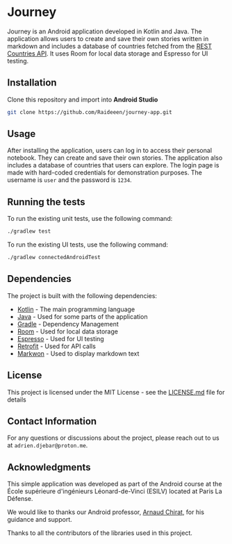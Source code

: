 # Journey

Journey is an Android application developed in Kotlin and Java. The application allows users to
create and save their own stories written in markdown and includes a database of countries fetched
from the [REST Countries API](https://restcountries.com/).
It uses Room for local data storage and Espresso for UI testing.

## Installation

Clone this repository and import into **Android Studio**

```bash
git clone https://github.com/Raideeen/journey-app.git
```

## Usage

After installing the application, users can log in to access their personal notebook. They can
create and save their own stories. The application also includes a database of countries that users
can explore.
The login page is made with hard-coded credentials for demonstration purposes. The username
is `user` and the password is `1234`.

## Running the tests

To run the existing unit tests, use the following command:

```bash
./gradlew test
```

To run the existing UI tests, use the following command:

```bash
./gradlew connectedAndroidTest
```

## Dependencies

The project is built with the following dependencies:

- [Kotlin](https://kotlinlang.org/) - The main programming language
- [Java](https://www.java.com/) - Used for some parts of the application
- [Gradle](https://gradle.org/) - Dependency Management
- [Room](https://developer.android.com/training/data-storage/room) - Used for local data storage
- [Espresso](https://developer.android.com/training/testing/espresso) - Used for UI testing
- [Retrofit](https://square.github.io/retrofit/) - Used for API calls
- [Markwon](https://noties.io/Markwon/) - Used to display markdown text

## License

This project is licensed under the MIT License - see
the [LICENSE.md](https://github.com/Raideeen/journey-app/blob/main/LICENSE) file for details

## Contact Information

For any questions or discussions about the project, please reach out to us
at `adrien.djebar@proton.me`.

## Acknowledgments

This simple application was developed as part of the Android course at the École supérieure
d'ingénieurs Léonard-de-Vinci (ESILV) located at Paris La Défense.

We would like to thanks our Android
professor, [Arnaud Chirat](linkedin.com/in/arnaud-chirat-30b58413a), for his guidance and support.


Thanks to all the contributors of the libraries used in this project.
